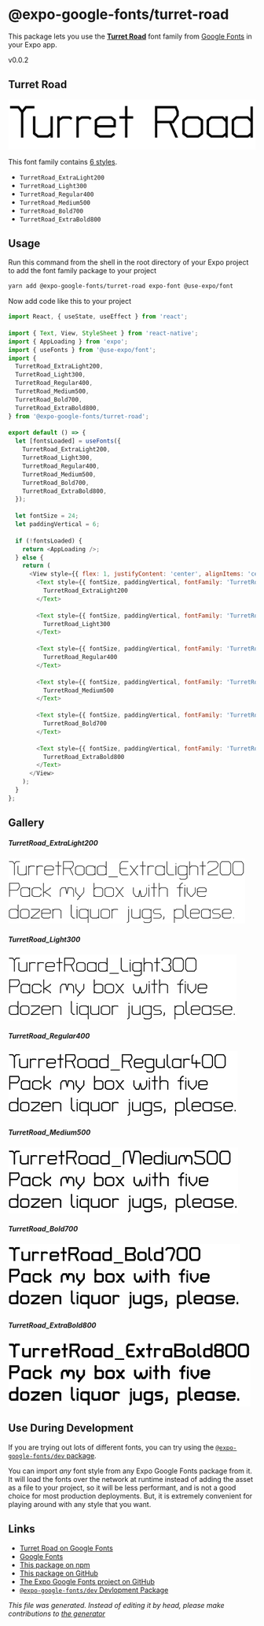 # @expo-google-fonts/turret-road

This package lets you use the [**Turret Road**](https://fonts.google.com/specimen/Turret+Road) font family from [Google Fonts](https://fonts.google.com/) in your Expo app.

v0.0.2

## Turret Road

![Turret Road](./font-family.png)

This font family contains [6 styles](#gallery).

- `TurretRoad_ExtraLight200`
- `TurretRoad_Light300`
- `TurretRoad_Regular400`
- `TurretRoad_Medium500`
- `TurretRoad_Bold700`
- `TurretRoad_ExtraBold800`

## Usage

Run this command from the shell in the root directory of your Expo project to add the font family package to your project
```sh
yarn add @expo-google-fonts/turret-road expo-font @use-expo/font
```

Now add code like this to your project
```js
import React, { useState, useEffect } from 'react';

import { Text, View, StyleSheet } from 'react-native';
import { AppLoading } from 'expo';
import { useFonts } from '@use-expo/font';
import {
  TurretRoad_ExtraLight200,
  TurretRoad_Light300,
  TurretRoad_Regular400,
  TurretRoad_Medium500,
  TurretRoad_Bold700,
  TurretRoad_ExtraBold800,
} from '@expo-google-fonts/turret-road';

export default () => {
  let [fontsLoaded] = useFonts({
    TurretRoad_ExtraLight200,
    TurretRoad_Light300,
    TurretRoad_Regular400,
    TurretRoad_Medium500,
    TurretRoad_Bold700,
    TurretRoad_ExtraBold800,
  });

  let fontSize = 24;
  let paddingVertical = 6;

  if (!fontsLoaded) {
    return <AppLoading />;
  } else {
    return (
      <View style={{ flex: 1, justifyContent: 'center', alignItems: 'center' }}>
        <Text style={{ fontSize, paddingVertical, fontFamily: 'TurretRoad_ExtraLight200' }}>
          TurretRoad_ExtraLight200
        </Text>

        <Text style={{ fontSize, paddingVertical, fontFamily: 'TurretRoad_Light300' }}>
          TurretRoad_Light300
        </Text>

        <Text style={{ fontSize, paddingVertical, fontFamily: 'TurretRoad_Regular400' }}>
          TurretRoad_Regular400
        </Text>

        <Text style={{ fontSize, paddingVertical, fontFamily: 'TurretRoad_Medium500' }}>
          TurretRoad_Medium500
        </Text>

        <Text style={{ fontSize, paddingVertical, fontFamily: 'TurretRoad_Bold700' }}>
          TurretRoad_Bold700
        </Text>

        <Text style={{ fontSize, paddingVertical, fontFamily: 'TurretRoad_ExtraBold800' }}>
          TurretRoad_ExtraBold800
        </Text>
      </View>
    );
  }
};

```

## Gallery

##### TurretRoad_ExtraLight200
![TurretRoad_ExtraLight200](./1eb2f6296f0d09925f225ecec4142547ba09542fcc5069fe46fe0d8673c2b6a3.ttf.png)

##### TurretRoad_Light300
![TurretRoad_Light300](./e38827c14383deae6789dc0f07d95b6cbb5f0093dbd0d872fcd4e792c8903562.ttf.png)

##### TurretRoad_Regular400
![TurretRoad_Regular400](./a9fe5d3ea03de544cf78476012b66bd6ec9240790f7e13b7365bab19f4d7dceb.ttf.png)

##### TurretRoad_Medium500
![TurretRoad_Medium500](./6d3a6fdd0ccdd0665ca8b9ff99c62c571a5779139c039da471fb8b0d313b4c09.ttf.png)

##### TurretRoad_Bold700
![TurretRoad_Bold700](./1ba5b04b2f9d8431b7bd41642ebdd197b5d904f1002cafc12fa7828579bc9970.ttf.png)

##### TurretRoad_ExtraBold800
![TurretRoad_ExtraBold800](./b60bec40097c905a21009c6ad48cbe4c2c44f58ef95171a0a61efb0d6727a620.ttf.png)


## Use During Development

If you are trying out lots of different fonts, you can try using the [`@expo-google-fonts/dev` package](https://www.npmjs.com/package/@expo-google-fonts/dev).

You can import *any* font style from any Expo Google Fonts package from it. It will load the fonts
over the network at runtime instead of adding the asset as a file to your project, so it will be 
less performant, and is not a good choice for most production deployments. But, it is extremely convenient
for playing around with any style that you want.

## Links

- [Turret Road on Google Fonts](https://fonts.google.com/specimen/Turret+Road)
- [Google Fonts](https://fonts.google.com/)
- [This package on npm](https://www.npmjs.com/package/@expo-google-fonts/turret-road)
- [This package on GitHub](https://github.com/expo/google-fonts/tree/master/font-packages/turret-road)
- [The Expo Google Fonts project on GitHub](https://github.com/expo/google-fonts)
- [`@expo-google-fonts/dev` Devlopment Package](https://github.com/expo/google-fonts/tree/master/font-packages/dev)


*This file was generated. Instead of editing it by head, please make contributions to [the generator](https://github.com/expo/google-fonts/tree/master/packages/generator)*
